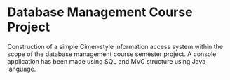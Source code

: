 # Database Management Course Project
 Construction of a simple Cimer-style information access system within the scope of the database management course semester project. A console application has been made using SQL and MVC structure using Java language.
